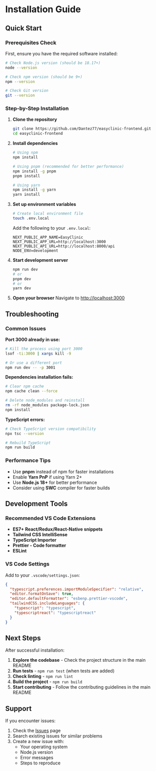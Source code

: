 # Installation Guide

## Quick Start

### Prerequisites Check

First, ensure you have the required software installed:

```bash
# Check Node.js version (should be 18.17+)
node --version

# Check npm version (should be 9+)
npm --version

# Check Git version
git --version
```

### Step-by-Step Installation

1. **Clone the repository**
   ```bash
   git clone https://github.com/Dantez77/easyclinic-frontend.git
   cd easyclinic-frontend
   ```

2. **Install dependencies**
   ```bash
   # Using npm
   npm install
   
   # Using pnpm (recommended for better performance)
   npm install -g pnpm
   pnpm install
   
   # Using yarn
   npm install -g yarn
   yarn install
   ```

3. **Set up environment variables**
   ```bash
   # Create local environment file
   touch .env.local
   ```

   Add the following to your `.env.local`:
   ```env
   NEXT_PUBLIC_APP_NAME=EasyClinic
   NEXT_PUBLIC_APP_URL=http://localhost:3000
   NEXT_PUBLIC_API_URL=http://localhost:8000/api
   NODE_ENV=development
   ```

4. **Start development server**
   ```bash
   npm run dev
   # or
   pnpm dev
   # or
   yarn dev
   ```

5. **Open your browser**
   Navigate to [http://localhost:3000](http://localhost:3000)

## Troubleshooting

### Common Issues

**Port 3000 already in use:**
```bash
# Kill the process using port 3000
lsof -ti:3000 | xargs kill -9

# Or use a different port
npm run dev -- -p 3001
```

**Dependencies installation fails:**
```bash
# Clear npm cache
npm cache clean --force

# Delete node_modules and reinstall
rm -rf node_modules package-lock.json
npm install
```

**TypeScript errors:**
```bash
# Check TypeScript version compatibility
npx tsc --version

# Rebuild TypeScript
npm run build
```

### Performance Tips

- Use **pnpm** instead of npm for faster installations
- Enable **Yarn PnP** if using Yarn 2+
- Use **Node.js 18+** for better performance
- Consider using **SWC** compiler for faster builds

## Development Tools

### Recommended VS Code Extensions

- **ES7+ React/Redux/React-Native snippets**
- **Tailwind CSS IntelliSense**
- **TypeScript Importer**
- **Prettier - Code formatter**
- **ESLint**

### VS Code Settings

Add to your `.vscode/settings.json`:
```json
{
  "typescript.preferences.importModuleSpecifier": "relative",
  "editor.formatOnSave": true,
  "editor.defaultFormatter": "esbenp.prettier-vscode",
  "tailwindCSS.includeLanguages": {
    "typescript": "typescript",
    "typescriptreact": "typescriptreact"
  }
}
```

## Next Steps

After successful installation:

1. **Explore the codebase** - Check the project structure in the main README
2. **Run tests** - `npm run test` (when tests are added)
3. **Check linting** - `npm run lint`
4. **Build the project** - `npm run build`
5. **Start contributing** - Follow the contributing guidelines in the main README

## Support

If you encounter issues:

1. Check the [Issues](https://github.com/Dantez77/easyclinic-frontend/issues) page
2. Search existing issues for similar problems
3. Create a new issue with:
   - Your operating system
   - Node.js version
   - Error messages
   - Steps to reproduce
